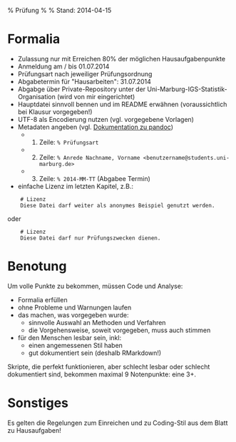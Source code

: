 % Prüfung
% 
% Stand: 2014-04-15

# Formalia
* Zulassung nur mit Erreichen 80% der möglichen Hausaufgabenpunkte
* Anmeldung am / bis 01.07.2014
* Prüfungsart nach jeweiliger Prüfungsordnung
* Abgabetermin für "Hausarbeiten": 31.07.2014
* Abgabge über Private-Repository unter der Uni-Marburg-IGS-Statistik-Organisation (wird von mir eingerichtet) 
* Hauptdatei sinnvoll bennen und im README erwähnen (voraussichtlich bei Klausur vorgegeben!)
* UTF-8 als Encodierung nutzen (vgl. vorgegebene Vorlagen)
* Metadaten angeben (vgl. [Dokumentation zu pandoc](http://johnmacfarlane.net/pandoc/README.html#title-block))  
    - 1. Zeile: `% Prüfungsart`
    - 2. Zeile: `% Anrede Nachname, Vorname <benutzername@students.uni-marburg.de>`
    - 3. Zeile: `% 2014-MM-TT` (Abgabee Termin)
* einfache Lizenz im letzten Kapitel, z.B.: 
```
    # Lizenz
    Diese Datei darf weiter als anonymes Beispiel genutzt werden.
```
oder
```
    # Lizenz
    Diese Datei darf nur Prüfungszwecken dienen.
```

# Benotung
Um volle Punkte zu bekommen, müssen Code und Analyse:

* Formalia erfüllen
* ohne Probleme und Warnungen laufen  
* das machen, was vorgegeben wurde:  
    - sinnvolle Auswahl an Methoden und Verfahren
    - die Vorgehensweise, soweit vorgegeben, muss auch stimmen  
* für den Menschen lesbar sein, inkl:  
    - einen angemessenen Stil haben
    - gut dokumentiert sein (deshalb RMarkdown!)
    
Skripte, die perfekt funktionieren, aber schlecht lesbar oder schlecht dokumentiert sind, bekommen maximal 9 Notenpunkte: eine 3+.

# Sonstiges
Es gelten die Regelungen zum Einreichen und zu Coding-Stil aus dem Blatt zu Hausaufgaben!